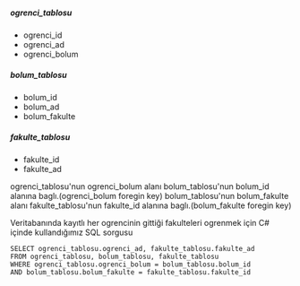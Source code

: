 ##### ogrenci_tablosu
- ogrenci_id
- ogrenci_ad
- ogrenci_bolum

##### bolum_tablosu
- bolum_id
- bolum_ad
- bolum_fakulte

##### fakulte_tablosu
- fakulte_id
- fakulte_ad

ogrenci_tablosu'nun ogrenci_bolum alanı bolum_tablosu'nun bolum_id alanına baglı.(ogrenci_bolum foregin key)
bolum_tablosu'nun bolum_fakulte alanı fakulte_tablosu'nun fakulte_id alanına baglı.(bolum_fakulte foregin key)

Veritabanında kayıtlı her ogrencinin gittiği fakulteleri ogrenmek için C# içinde kullandığımız SQL sorgusu

	SELECT ogrenci_tablosu.ogrenci_ad, fakulte_tablosu.fakulte_ad 
	FROM ogrenci_tablosu, bolum_tablosu, fakulte_tablosu 
	WHERE ogrenci_tablosu.ogrenci_bolum = bolum_tablosu.bolum_id 
	AND bolum_tablosu.bolum_fakulte = fakulte_tablosu.fakulte_id